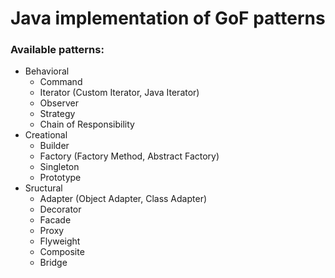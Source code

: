 # Java implementation of GoF patterns

### Available patterns:
* Behavioral
  * Command
  * Iterator (Custom Iterator, Java Iterator)
  * Observer
  * Strategy
  * Chain of Responsibility
* Creational
  * Builder
  * Factory (Factory Method, Abstract Factory)
  * Singleton
  * Prototype
* Sructural
  * Adapter (Object Adapter, Class Adapter)
  * Decorator
  * Facade
  * Proxy
  * Flyweight
  * Composite
  * Bridge